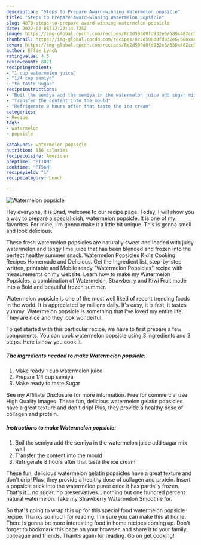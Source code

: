 ```yaml
---
description: "Steps to Prepare Award-winning Watermelon popsicle"
title: "Steps to Prepare Award-winning Watermelon popsicle"
slug: 4870-steps-to-prepare-award-winning-watermelon-popsicle
date: 2022-02-08T12:22:14.725Z
image: https://img-global.cpcdn.com/recipes/8c2d598d0fd932e6/680x482cq70/watermelon-popsicle-recipe-main-photo.jpg
thumbnail: https://img-global.cpcdn.com/recipes/8c2d598d0fd932e6/680x482cq70/watermelon-popsicle-recipe-main-photo.jpg
cover: https://img-global.cpcdn.com/recipes/8c2d598d0fd932e6/680x482cq70/watermelon-popsicle-recipe-main-photo.jpg
author: Effie Lynch
ratingvalue: 4.5
reviewcount: 8071
recipeingredient:
- "1 cup watermelon juice"
- "1/4 cup semiya"
- "to taste Sugar"
recipeinstructions:
- "Boil the semiya add the semiya in the watermelon juice add sugar mix well"
- "Transfer the content into the mould"
- "Refrigerate 8 hours after that taste the ice cream"
categories:
- Recipe
tags:
- watermelon
- popsicle

katakunci: watermelon popsicle 
nutrition: 156 calories
recipecuisine: American
preptime: "PT10M"
cooktime: "PT56M"
recipeyield: "1"
recipecategory: Lunch

---
```



![Watermelon popsicle](https://img-global.cpcdn.com/recipes/8c2d598d0fd932e6/680x482cq70/watermelon-popsicle-recipe-main-photo.jpg)

Hey everyone, it is Brad, welcome to our recipe page. Today, I will show you a way to prepare a special dish, watermelon popsicle. It is one of my favorites. For mine, I'm gonna make it a little bit unique. This is gonna smell and look delicious.

These fresh watermelon popsicles are naturally sweet and loaded with juicy watermelon and tangy lime juice that has been blended and frozen into the perfect healthy summer snack. Watermelon Popsicles Kid&#39;s Cooking Recipes Homemade and Delicious. Get the Ingredient list, step-by-step written, printable and Mobile ready &#34;Watermelon Popsicles&#34; recipe with measurements on my website. Learn how to make my Watermelon Popsicles, a combination of Watermelon, Strawberry and Kiwi Fruit made into a Bold and beautiful frozen summer.

Watermelon popsicle is one of the most well liked of recent trending foods in the world. It is appreciated by millions daily. It's easy, it is fast, it tastes yummy. Watermelon popsicle is something that I've loved my entire life. They are nice and they look wonderful.


To get started with this particular recipe, we have to first prepare a few components. You can cook watermelon popsicle using 3 ingredients and 3 steps. Here is how you cook it.

<!--inarticleads1-->

##### The ingredients needed to make Watermelon popsicle:

1. Make ready 1 cup watermelon juice
1. Prepare 1/4 cup semiya
1. Make ready to taste Sugar


See my Affiliate Disclosure for more information. Free for commercial use High Quality Images. These fun, delicious watermelon gelatin popsicles have a great texture and don&#39;t drip! Plus, they provide a healthy dose of collagen and protein. 

<!--inarticleads2-->

##### Instructions to make Watermelon popsicle:

1. Boil the semiya add the semiya in the watermelon juice add sugar mix well
1. Transfer the content into the mould
1. Refrigerate 8 hours after that taste the ice cream


These fun, delicious watermelon gelatin popsicles have a great texture and don&#39;t drip! Plus, they provide a healthy dose of collagen and protein. Insert a popsicle stick into the watermelon puree once it has partially frozen. That&#39;s it… no sugar, no preservatives… nothing but one hundred percent natural watermelon. Take my Strawberry Watermelon Smoothie for. 

So that's going to wrap this up for this special food watermelon popsicle recipe. Thanks so much for reading. I'm sure you can make this at home. There is gonna be more interesting food in home recipes coming up. Don't forget to bookmark this page on your browser, and share it to your family, colleague and friends. Thanks again for reading. Go on get cooking!
